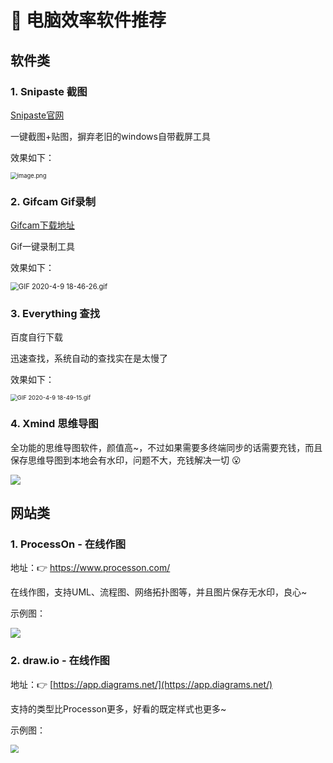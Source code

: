 #  📌 电脑效率软件推荐

## 软件类

### 1. Snipaste 截图

[Snipaste官网](https://www.snipaste.com/index.html)

一键截图+贴图，摒弃老旧的windows自带截屏工具

效果如下：

<img src="https://cdn.nlark.com/yuque/0/2020/png/1237282/1586429010478-816c9aec-b2d4-4bf4-abde-b2a69898868a.png" alt="image.png" style="zoom: 67%;" />

### 2. Gifcam Gif录制

[Gifcam下载地址](http://Gifcam.softonic.cn)

Gif一键录制工具

效果如下：

<img src="https://cdn.nlark.com/yuque/0/2020/gif/1237282/1586429216460-fd797129-475b-4718-b39f-5961fa4d4081.gif" alt="GIF 2020-4-9 18-46-26.gif" style="zoom: 80%;" />



### 3. Everything 查找

百度自行下载

迅速查找，系统自动的查找实在是太慢了

效果如下：

<img src="https://cdn.nlark.com/yuque/0/2020/gif/1237282/1586429373746-0a817bb8-498c-4d03-b444-7f3e4696eb3c.gif" alt="GIF 2020-4-9 18-49-15.gif" style="zoom: 67%;" />



### 4. Xmind 思维导图

全功能的思维导图软件，颜值高~，不过如果需要多终端同步的话需要充钱，而且保存思维导图到本地会有水印，问题不大，充钱解决一切 😮

![](https://gitee.com/veal98/images/raw/master/img/20200416113947.png)



## 网站类

### 1. ProcessOn - 在线作图

地址：👉 https://www.processon.com/

在线作图，支持UML、流程图、网络拓扑图等，并且图片保存无水印，良心~

示例图：

![](https://gitee.com/veal98/images/raw/master/img/20200416114053.png)



### 2. draw.io - 在线作图

地址：👉 [https://app.diagrams.net/](https://app.diagrams.net/)

支持的类型比Processon更多，好看的既定样式也更多~

示例图：

<img src="https://gitee.com/veal98/images/raw/master/img/20200420140023.png" style="zoom:80%;" />